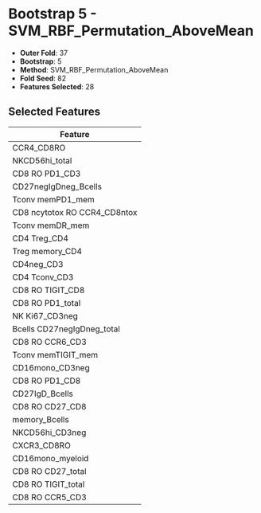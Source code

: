 # Bootstrap 5 - SVM_RBF_Permutation_AboveMean

- **Outer Fold**: 37
- **Bootstrap**: 5
- **Method**: SVM_RBF_Permutation_AboveMean
- **Fold Seed**: 82
- **Features Selected**: 28

## Selected Features

| Feature |
|---------|
| CCR4_CD8RO |
| NKCD56hi_total |
| CD8 RO PD1_CD3 |
| CD27negIgDneg_Bcells |
| Tconv memPD1_mem |
| CD8 ncytotox RO CCR4_CD8ntox |
| Tconv memDR_mem |
| CD4 Treg_CD4 |
| Treg memory_CD4 |
| CD4neg_CD3 |
| CD4 Tconv_CD3 |
| CD8 RO TIGIT_CD8 |
| CD8 RO PD1_total |
| NK Ki67_CD3neg |
| Bcells CD27negIgDneg_total |
| CD8 RO CCR6_CD3 |
| Tconv memTIGIT_mem |
| CD16mono_CD3neg |
| CD8 RO PD1_CD8 |
| CD27IgD_Bcells |
| CD8 RO CD27_CD8 |
| memory_Bcells |
| NKCD56hi_CD3neg |
| CXCR3_CD8RO |
| CD16mono_myeloid |
| CD8 RO CD27_total |
| CD8 RO TIGIT_total |
| CD8 RO CCR5_CD3 |
